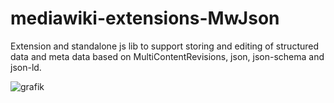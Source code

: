 # mediawiki-extensions-MwJson

Extension and standalone js lib to support storing and editing of structured data and meta data based on MultiContentRevisions, json, json-schema and json-ld.

![grafik](https://user-images.githubusercontent.com/52674635/218385870-34be7312-00bb-4da0-ab3d-a811c01f5181.png)

